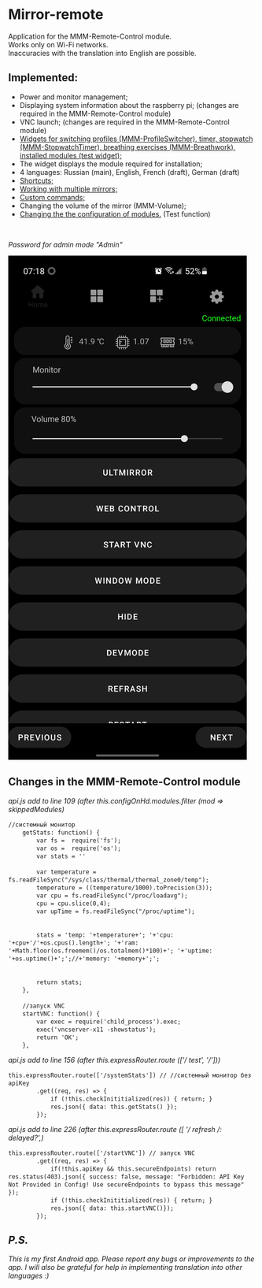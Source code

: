 # Mirror-remote<br>
Application for the MMM-Remote-Control module.<br>
Works only on Wi-Fi networks.<br>
Inaccuracies with the translation into English are possible.<br>
## Implemented:<br>
- Power and monitor management;<br>
- Displaying system information about the raspberry pi; (changes are required in the MMM-Remote-Control module)<br>
- VNC launch; (changes are required in the MMM-Remote-Control module)<br>
- [Widgets for switching profiles (MMM-ProfileSwitcher), timer, stopwatch (MMM-StopwatchTimer), breathing exercises (MMM-Breathwork), installed modules (test widget);](https://github.com/ultalex/Mirror-remote/blob/main/modules.jpg)<br>
- The widget displays the module required for installation;<br>
- 4 languages: Russian (main), English, French (draft), German (draft)<br>
- [Shortcuts;](https://github.com/ultalex/Mirror-remote/blob/main/shortcuts.jpg)<br>
- [Working with multiple mirrors;](https://github.com/ultalex/Mirror-remote/blob/main/modules.jpg)<br>
- [Custom commands;](https://github.com/ultalex/Mirror-remote/blob/main/add_command.jpg)<br>
- Changing the volume of the mirror (MMM-Volume);<br>
- [Changing the the configuration of modules.](https://github.com/ultalex/Mirror-remote/blob/main/ModulesConfig.jpg) (Test function)<br>
<br>

*Password for admin mode "Admin"*
<br>

![Home](home.jpg)

## Changes in the MMM-Remote-Control module<br>
*api.js add to line 109 (after  this.configOnHd.modules.filter (mod => skippedModules)*

	//системный монитор
		getStats: function() { 
            var fs =  require('fs');
            var os =  require('os');
            var stats = ''

            var temperature = fs.readFileSync("/sys/class/thermal/thermal_zone0/temp");
            temperature = ((temperature/1000).toPrecision(3));
            var cpu = fs.readFileSync("/proc/loadavg");
            cpu = cpu.slice(0,4);
            var upTime = fs.readFileSync("/proc/uptime");
            
                
            stats = 'temp: '+temperature+'; '+'cpu: '+cpu+'/'+os.cpus().length+'; '+'ram: '+Math.floor(os.freemem()/os.totalmem()*100)+'; '+'uptime: '+os.uptime()+';';//+'memory: '+memory+';';
                
                
            return stats;
		},
        
        //запуск VNC
		startVNC: function() { 
            var exec = require('child_process').exec;
            exec('vncserver-x11 -showstatus');  
            return 'OK';
		},
*api.js add to line 156 (after  this.expressRouter.route (['/ test', '/']))*

	this.expressRouter.route(['/systemStats']) // //системный монитор без apiKey
            .get((req, res) => {
                if (!this.checkInititialized(res)) { return; }
                res.json({ data: this.getStats() });
            });
*api.js add to line 226 (after  this.expressRouter.route ([
'/ refresh /: delayed?',)*

	this.expressRouter.route(['/startVNC']) // запуск VNC
            .get((req, res) => {
                if(!this.apiKey && this.secureEndpoints) return res.status(403).json({ success: false, message: "Forbidden: API Key Not Provided in Config! Use secureEndpoints to bypass this message" });
                if (!this.checkInititialized(res)) { return; }
                res.json({ data: this.startVNC()});
            });

## *P.S.*
*This is my first Android app. Please report any bugs or improvements to the app. I will also be grateful for help in implementing translation into other languages :)*

